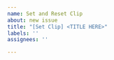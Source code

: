 ```yaml
---
name: Set and Reset Clip
about: new issue
title: "[Set Clip] <TITLE HERE>"
labels: ''
assignees: ''

---
```



